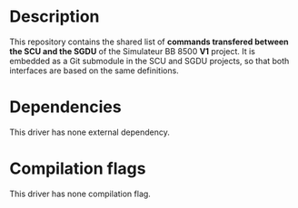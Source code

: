 # Description

This repository contains the shared list of **commands transfered between the SCU and the SGDU** of the Simulateur BB 8500 **V1** project. It is embedded as a Git submodule in the SCU and SGDU projects, so that both interfaces are based on the same definitions.

# Dependencies

This driver has none external dependency.

# Compilation flags

This driver has none compilation flag.
